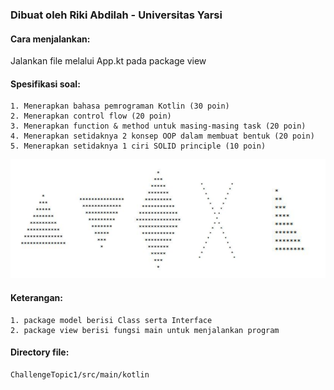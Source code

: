 ### Dibuat oleh Riki Abdilah - Universitas Yarsi
#### Cara menjalankan:
Jalankan file melalui App.kt pada package view

#### Spesifikasi soal: 
    1. Menerapkan bahasa pemrograman Kotlin (30 poin)
    2. Menerapkan control flow (20 poin)
    3. Menerapkan function & method untuk masing-masing task (20 poin)
    4. Menerapkan setidaknya 2 konsep OOP dalam membuat bentuk (20 poin) 
    5. Menerapkan setidaknya 1 ciri SOLID principle (10 poin)
![img_1.png](img_1.png)

#### Keterangan: 
    1. package model berisi Class serta Interface
    2. package view berisi fungsi main untuk menjalankan program

#### Directory file:
```
ChallengeTopic1/src/main/kotlin
```
